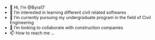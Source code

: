 - 👋 Hi, I’m @Byra17
- 👀 I’m interested in learning different civil related softwares
- 🌱 I’m currently pursuing my undergraduate program in the field of Civil Engineering 
- 💞️ I’m looking to collaborate with construction companies 
- 📫 How to reach me ...

<!---
Byra17/Byra17 is a ✨ special ✨ repository because its `README.md` (this file) appears on your GitHub profile.
You can click the Preview link to take a look at your changes.
--->
